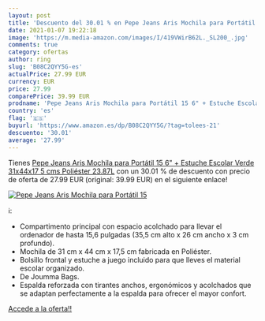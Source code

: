 ```yaml
---
layout: post
title: 'Descuento del 30.01 % en Pepe Jeans Aris Mochila para Portátil 15'
date: 2021-01-07 19:22:18
image: 'https://m.media-amazon.com/images/I/419VWirB62L._SL200_.jpg'
comments: true
category: ofertas
author: ring
slug: 'B08C2QYY5G-es'
actualPrice: 27.99 EUR
currency: EUR
price: 27.99
comparePrice: 39.99 EUR
prodname: 'Pepe Jeans Aris Mochila para Portátil 15 6" + Estuche Escolar Verde 31x44x17 5 cms Poliéster 23.87L'
country: 'es'
flag: '🇪🇸'
buyurl: 'https://www.amazon.es/dp/B08C2QYY5G/?tag=tolees-21'
descuento: '30.01'
average: '27.99'
---
```


Tienes [Pepe Jeans Aris Mochila para Portátil 15 6" + Estuche Escolar Verde 31x44x17 5 cms Poliéster 23.87L](https://www.amazon.es/dp/B08C2QYY5G/?tag=tolees-21) con un 30.01 % de descuento con precio de oferta de 27.99 EUR (original: 39.99 EUR) en el siguiente enlace!

[![Pepe Jeans Aris Mochila para Portátil 15](https://m.media-amazon.com/images/I/419VWirB62L._SL200_.jpg)](https://www.amazon.es/dp/B08C2QYY5G/?tag=tolees-21)

ℹ️:

- Compartimento principal con espacio acolchado para llevar el ordenador de hasta 15,6 pulgadas (35,5 cm alto x 26 cm ancho x 3 cm profundo).
- Mochila de 31 cm x 44 cm x 17,5 cm fabricada en Poliéster.
- Bolsillo frontal y estuche a juego incluido para que lleves el material escolar organizado.
- De Joumma Bags.
- Espalda reforzada con tirantes anchos, ergonómicos y acolchados que se adaptan perfectamente a la espalda para ofrecer el mayor confort.

[Accede a la oferta!!](https://www.amazon.es/dp/B08C2QYY5G/?tag=tolees-21)
